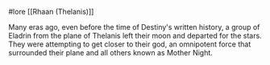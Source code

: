  #lore [[Rhaan (Thelanis)]]

Many eras ago, even before the time of Destiny's written history, a group of Eladrin from the plane of Thelanis left their moon and departed for the stars. They were attempting to get closer to their god, an omnipotent force that surrounded their plane and all others known as Mother Night.
